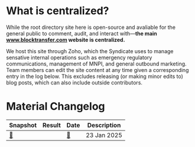 # What is centralized?

While the root directory site here is open-source and avaliable for the general public to comment, audit, and interact with&mdash;**the main www.blocktransfer.com website is centralized.**

We host this site through Zoho, which the Syndicate uses to manage sensative internal operations such as emergency regulatory communications, management of MNPI, and general outbound marketing. Team members can edit the site content at any time given a corresponding entry in the log below. This excludes releasing (or making minor edits to) blog posts, which can also include outside contributors.


# Material Changelog

| Snapshot | Result | Date | Description |
|----------|--------|------|-------------|
| [🏺](https://web.archive.org/web/20241210200700/https://www.blocktransfer.com/issuers/plans) | | [🚀](https://web.archive.org/web/20250209131156/https://www.blocktransfer.com/issuers/plans) | 23 Jan 2025 | Added info on open-source pricing plans in the interum before WhyDRS composition. |
